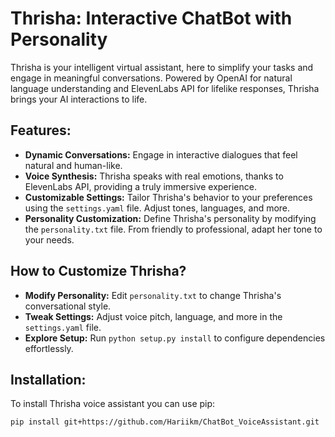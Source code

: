 # Thrisha: Interactive ChatBot with Personality

Thrisha is your intelligent virtual assistant, here to simplify your tasks and engage in meaningful conversations. Powered by OpenAI for natural language understanding and ElevenLabs API for lifelike responses, Thrisha brings your AI interactions to life.

## Features:
- **Dynamic Conversations:** Engage in interactive dialogues that feel natural and human-like.
- **Voice Synthesis:** Thrisha speaks with real emotions, thanks to ElevenLabs API, providing a truly immersive experience.
- **Customizable Settings:** Tailor Thrisha's behavior to your preferences using the `settings.yaml` file. Adjust tones, languages, and more.
- **Personality Customization:** Define Thrisha's personality by modifying the `personality.txt` file. From friendly to professional, adapt her tone to your needs.

## How to Customize Thrisha?
- **Modify Personality:** Edit `personality.txt` to change Thrisha's conversational style.
- **Tweak Settings:** Adjust voice pitch, language, and more in the `settings.yaml` file.
- **Explore Setup:** Run `python setup.py install` to configure dependencies effortlessly.

## Installation:
To install Thrisha voice assistant you can use pip:
```bash
pip install git+https://github.com/Hariikm/ChatBot_VoiceAssistant.git
